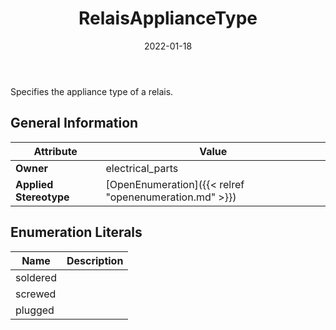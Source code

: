 ﻿---
title: RelaisApplianceType
toc: false
type: specs
date: "2022-01-18"
draft: false
specification: VEC
version: 1.2.2
documentType: "Recommendation"
elementType: Class
classes:
  - RelaisApplianceType
menu_name: vec-1.2.2
---
<p> Specifies the appliance type of a relais.      </p>

## General Information

| Attribute               | Value |
|-------------------------|-------|
| **Owner**               | electrical_parts |
| **Applied Stereotype**  | [OpenEnumeration]({{< relref "openenumeration.md" >}})<br/>  |

## Enumeration Literals
| Name          | **Description** |
|---------------|-----------------|
| soldered |  |
| screwed |  |
| plugged |  |
